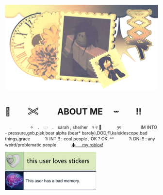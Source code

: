 ![image alt](https://github.com/purplepuppup/purplepuppup/blob/e25f6432ed12efeb0a7717d54a7c0cc1cf791ffc/shiro1%20(3).png)
# 🍁　　𓏵　　 ABOUT ME 　⏖　　!!
　.　　　 　 ✧　.　𓋰　.　sarah  ,  she/her　୨ ୧ 🍂
　　　
 ꪆ୧  　  　　　IM INTO - pressure,gnb,pjsk,bear alpha (bear* barely),DOD,f1,kaleidescope,bad things,grace
 　　　
 𐙚 INT !! : cool people , OK ? OK. ^^
   　　　
 𐙚 DNI !! : any weird/problematic people
　　　
 [✚  　  my roblox!](https://www.roblox.com/users/3757541704/profile)　

 ![image alt](https://github.com/purplepuppup/purplepuppup/blob/4ec2a1fea4a26b67782e322b6864ead91ad959f9/Adobe%20Express%20-%20file%20(1).jpg) ![image alt](https://github.com/purplepuppup/purplepuppup/blob/d3cee68355b31f31143265eb3c57cf9b7c84e7ca/Adobe%20Express%20-%20file%20(4).jpg)

   
   
